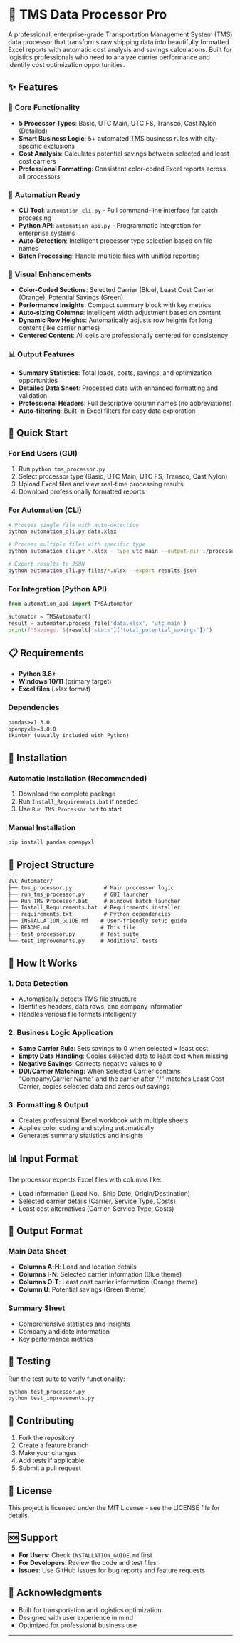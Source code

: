 # 🚛 TMS Data Processor Pro

A professional, enterprise-grade Transportation Management System (TMS) data processor that transforms raw shipping data into beautifully formatted Excel reports with automatic cost analysis and savings calculations. Built for logistics professionals who need to analyze carrier performance and identify cost optimization opportunities.

## ✨ Features

### 🎯 **Core Functionality**

- **5 Processor Types**: Basic, UTC Main, UTC FS, Transco, Cast Nylon (Detailed)
- **Smart Business Logic**: 5+ automated TMS business rules with city-specific exclusions
- **Cost Analysis**: Calculates potential savings between selected and least-cost carriers
- **Professional Formatting**: Consistent color-coded Excel reports across all processors

### 🤖 **Automation Ready**

- **CLI Tool**: `automation_cli.py` - Full command-line interface for batch processing
- **Python API**: `automation_api.py` - Programmatic integration for enterprise systems
- **Auto-Detection**: Intelligent processor type selection based on file names
- **Batch Processing**: Handle multiple files with unified reporting

### 🎨 **Visual Enhancements**

- **Color-Coded Sections**: Selected Carrier (Blue), Least Cost Carrier (Orange), Potential Savings (Green)
- **Performance Insights**: Compact summary block with key metrics
- **Auto-sizing Columns**: Intelligent width adjustment based on content
- **Dynamic Row Heights**: Automatically adjusts row heights for long content (like carrier names)
- **Centered Content**: All cells are professionally centered for consistency

### 📊 **Output Features**

- **Summary Statistics**: Total loads, costs, savings, and optimization opportunities
- **Detailed Data Sheet**: Processed data with enhanced formatting and validation
- **Professional Headers**: Full descriptive column names (no abbreviations)
- **Auto-filtering**: Built-in Excel filters for easy data exploration

## 🚀 Quick Start

### For End Users (GUI)

1. Run `python tms_processor.py`
2. Select processor type (Basic, UTC Main, UTC FS, Transco, Cast Nylon)
3. Upload Excel files and view real-time processing results
4. Download professionally formatted reports

### For Automation (CLI)

```bash
# Process single file with auto-detection
python automation_cli.py data.xlsx

# Process multiple files with specific type
python automation_cli.py *.xlsx --type utc_main --output-dir ./processed

# Export results to JSON
python automation_cli.py files/*.xlsx --export results.json
```

### For Integration (Python API)

```python
from automation_api import TMSAutomator

automator = TMSAutomator()
result = automator.process_file('data.xlsx', 'utc_main')
print(f"Savings: ${result['stats']['total_potential_savings']}")
```

## 📋 Requirements

- **Python 3.8+**
- **Windows 10/11** (primary target)
- **Excel files** (.xlsx format)

### Dependencies

```txt
pandas>=1.3.0
openpyxl>=3.0.0
tkinter (usually included with Python)
```

## 🔧 Installation

### Automatic Installation (Recommended)

1. Download the complete package
2. Run `Install_Requirements.bat` if needed
3. Use `Run TMS Processor.bat` to start

### Manual Installation

```bash
pip install pandas openpyxl
```

## 📁 Project Structure

```txt
BVC_Automator/
├── tms_processor.py          # Main processor logic
├── run_tms_processor.py      # GUI launcher
├── Run TMS Processor.bat     # Windows batch launcher
├── Install_Requirements.bat  # Requirements installer
├── requirements.txt          # Python dependencies
├── INSTALLATION_GUIDE.md    # User-friendly setup guide
├── README.md                # This file
├── test_processor.py        # Test suite
└── test_improvements.py     # Additional tests
```

## 🎯 How It Works

### 1. **Data Detection**

- Automatically detects TMS file structure
- Identifies headers, data rows, and company information
- Handles various file formats intelligently

### 2. **Business Logic Application**

- **Same Carrier Rule**: Sets savings to 0 when selected = least cost
- **Empty Data Handling**: Copies selected data to least cost when missing
- **Negative Savings**: Corrects negative values to 0
- **DDI/Carrier Matching**: When Selected Carrier contains "Company/Carrier Name" and the carrier after "/" matches Least Cost Carrier, copies selected data and zeros out savings

### 3. **Formatting & Output**

- Creates professional Excel workbook with multiple sheets
- Applies color coding and styling automatically
- Generates summary statistics and insights

## 📊 Input Format

The processor expects Excel files with columns like:

- Load information (Load No., Ship Date, Origin/Destination)
- Selected carrier details (Carrier, Service Type, Costs)
- Least cost alternatives (Carrier, Service Type, Costs)

## 🎨 Output Format

### Main Data Sheet

- **Columns A-H**: Load and location details
- **Columns I-N**: Selected carrier information (Blue theme)
- **Columns O-T**: Least cost carrier information (Orange theme)
- **Column U**: Potential savings (Green theme)

### Summary Sheet

- Comprehensive statistics and insights
- Company and date information
- Key performance metrics

## 🧪 Testing

Run the test suite to verify functionality:

```bash
python test_processor.py
python test_improvements.py
```

## 🤝 Contributing

1. Fork the repository
2. Create a feature branch
3. Make your changes
4. Add tests if applicable
5. Submit a pull request

## 📝 License

This project is licensed under the MIT License - see the LICENSE file for details.

## 🆘 Support

- **For Users**: Check `INSTALLATION_GUIDE.md` first
- **For Developers**: Review the code and test files
- **Issues**: Use GitHub Issues for bug reports and feature requests

## 🙏 Acknowledgments

- Built for transportation and logistics optimization
- Designed with user experience in mind
- Optimized for professional business use

---
